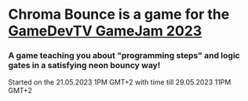 # Chroma Bounce is a game for the [GameDevTV GameJam 2023](https://itch.io/jam/gamedevtv-jam-2023)
### A game teaching you about "programming steps" and logic gates in a satisfying neon bouncy way!
Started on the 21.05.2023 1PM GMT+2 with time till 29.05.2023 11PM GMT+2